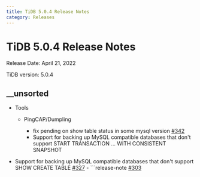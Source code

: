 ```yaml
---
title: TiDB 5.0.4 Release Notes
category: Releases
---
```




# TiDB 5.0.4 Release Notes

Release Date: April 21, 2022

TiDB version: 5.0.4

## __unsorted

+ Tools

    + PingCAP/Dumpling

        - fix pending on show table status in some mysql version [#342](https://github.com/pingcap/dumpling/pull/342)
        - Support for backing up MySQL compatible databases that don't support START TRANSACTION  ... WITH CONSISTENT SNAPSHOT
- Support for backing up MySQL compatible databases that don't support SHOW CREATE TABLE [#327](https://github.com/pingcap/dumpling/pull/327)
        - ```release-note [#303](https://github.com/pingcap/dumpling/pull/303)


